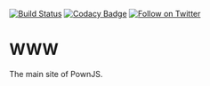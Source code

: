 [![Build Status](https://travis-ci.org/pownjs/www.svg?branch=master)](https://travis-ci.org/pownjs/www)
[![Codacy Badge](https://api.codacy.com/project/badge/Grade/287a9c01a38545e8abe037aae322f8c6)](https://www.codacy.com/app/PownJS/www?utm_source=github.com&amp;utm_medium=referral&amp;utm_content=pownjs/www&amp;utm_campaign=Badge_Grade)
[![Follow on Twitter](https://img.shields.io/twitter/follow/pownjs.svg?logo=twitter)](https://twitter.com/pownjs)

# WWW

The main site of PownJS.
